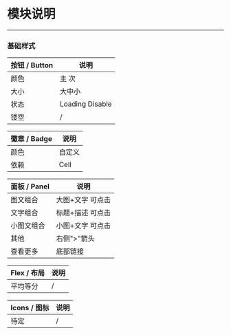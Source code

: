 # 模块说明


---


### 基础样式

| 按钮 / Button | 说明 |
| -- | -- |
|  颜色 | 主 次 |
|  大小 | 大中小 |
|  状态 | Loading Disable |
|  镂空 | /       |


| 徽章 / Badge | 说明 |
| -- | -- |
| 颜色 | 自定义 |
| 依赖 | Cell  |


| 面板 / Panel | 说明 |
| -- | -- |
| 图文组合 | 大图+文字 可点击 |
| 文字组合 | 标题+描述 可点击 |
| 小图文组合 | 小图+文字 可点击  |
| 其他 | 右侧">"箭头 |
| 查看更多 | 底部链接 |

| Flex / 布局 | 说明 |
| -- | -- |
| 平均等分 | / |


| Icons / 图标 | 说明 |
| -- | -- |
| 待定 | / |




















